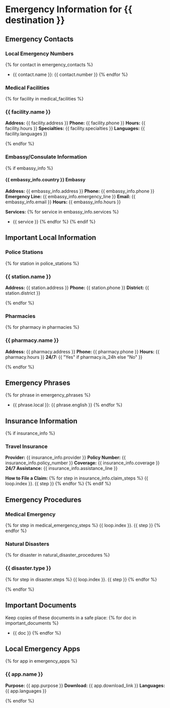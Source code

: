 # Emergency Information for {{ destination }}

## Emergency Contacts

### Local Emergency Numbers
{% for contact in emergency_contacts %}
- {{ contact.name }}: {{ contact.number }}
{% endfor %}

### Medical Facilities
{% for facility in medical_facilities %}
### {{ facility.name }}
**Address:** {{ facility.address }}
**Phone:** {{ facility.phone }}
**Hours:** {{ facility.hours }}
**Specialties:** {{ facility.specialties }}
**Languages:** {{ facility.languages }}

{% endfor %}

### Embassy/Consulate Information
{% if embassy_info %}
#### {{ embassy_info.country }} Embassy
**Address:** {{ embassy_info.address }}
**Phone:** {{ embassy_info.phone }}
**Emergency Line:** {{ embassy_info.emergency_line }}
**Email:** {{ embassy_info.email }}
**Hours:** {{ embassy_info.hours }}

**Services:**
{% for service in embassy_info.services %}
- {{ service }}
{% endfor %}
{% endif %}

## Important Local Information

### Police Stations
{% for station in police_stations %}
### {{ station.name }}
**Address:** {{ station.address }}
**Phone:** {{ station.phone }}
**District:** {{ station.district }}

{% endfor %}

### Pharmacies
{% for pharmacy in pharmacies %}
### {{ pharmacy.name }}
**Address:** {{ pharmacy.address }}
**Phone:** {{ pharmacy.phone }}
**Hours:** {{ pharmacy.hours }}
**24/7:** {{ "Yes" if pharmacy.is_24h else "No" }}

{% endfor %}

## Emergency Phrases
{% for phrase in emergency_phrases %}
- {{ phrase.local }}: {{ phrase.english }}
{% endfor %}

## Insurance Information
{% if insurance_info %}
### Travel Insurance
**Provider:** {{ insurance_info.provider }}
**Policy Number:** {{ insurance_info.policy_number }}
**Coverage:** {{ insurance_info.coverage }}
**24/7 Assistance:** {{ insurance_info.assistance_line }}

**How to File a Claim:**
{% for step in insurance_info.claim_steps %}
{{ loop.index }}. {{ step }}
{% endfor %}
{% endif %}

## Emergency Procedures

### Medical Emergency
{% for step in medical_emergency_steps %}
{{ loop.index }}. {{ step }}
{% endfor %}

### Natural Disasters
{% for disaster in natural_disaster_procedures %}
### {{ disaster.type }}
{% for step in disaster.steps %}
{{ loop.index }}. {{ step }}
{% endfor %}

{% endfor %}

## Important Documents
Keep copies of these documents in a safe place:
{% for doc in important_documents %}
- {{ doc }}
{% endfor %}

## Local Emergency Apps
{% for app in emergency_apps %}
### {{ app.name }}
**Purpose:** {{ app.purpose }}
**Download:** {{ app.download_link }}
**Languages:** {{ app.languages }}

{% endfor %} 
